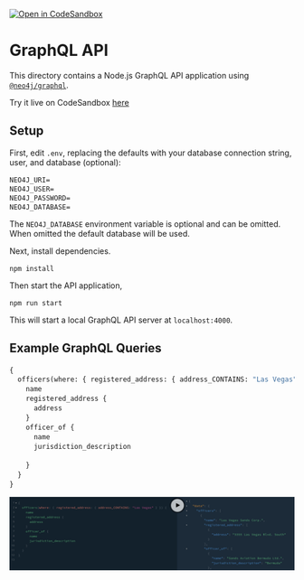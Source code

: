 [![Open in CodeSandbox](https://img.shields.io/badge/Open%20in-CodeSandbox-blue?style=flat-square&logo=codesandbox)](https://codesandbox.io/s/github/neo4j-graph-examples/icij-offshoreleaks/tree/main/graphql?file=/schema.graphql)

# GraphQL API

This directory contains a Node.js GraphQL API application using [`@neo4j/graphql`](https://www.npmjs.com/package/@neo4j/graphql).

Try it live on CodeSandbox [here](https://codesandbox.io/s/github/neo4j-graph-examples/icij-offshoreleaks/tree/main/graphql?file=/schema.graphql)

## Setup

First, edit `.env`, replacing the defaults with your database connection string, user, and database (optional):

```
NEO4J_URI=
NEO4J_USER=
NEO4J_PASSWORD=
NEO4J_DATABASE=
```

The `NEO4J_DATABASE` environment variable is optional and can be omitted. When omitted the default database will be used.

Next, install dependencies.

```
npm install
```

Then start the API application,

```
npm run start
```

This will start a local GraphQL API server at `localhost:4000`.

## Example GraphQL Queries

```GraphQL
{
  officers(where: { registered_address: { address_CONTAINS: "Las Vegas" } }) {
    name
    registered_address {
      address
    }
    officer_of {
      name
      jurisdiction_description
      
    }
  }
}
```

![](img/playground1.png)
